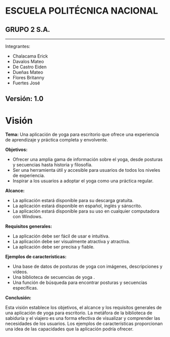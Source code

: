 # ESCUELA POLITÉCNICA NACIONAL
## GRUPO 2 S.A.

---
Integrantes: 
- Chalacama Erick
- Davalos Mateo
- De Castro Eiden
- Dueñas Mateo
- Flores Britanny
- Fuertes José

Versión: 1.0
---

# Visión

**Tema:** Una aplicación de yoga para escritorio que ofrece una experiencia de aprendizaje y práctica completa y envolvente.

**Objetivos:**

* Ofrecer una amplia gama de información sobre el yoga, desde posturas y secuencias hasta historia y filosofía.
* Ser una herramienta útil y accesible para usuarios de todos los niveles de experiencia.
* Inspirar a los usuarios a adoptar el yoga como una práctica regular.

**Alcance:**

* La aplicación estará disponible para su descarga gratuita.
* La aplicación estará disponible en español, inglés y sánscrito.
* La aplicación estará disponible para su uso en cualquier computadora con Windows.

**Requisitos generales:**

* La aplicación debe ser fácil de usar e intuitiva.
* La aplicación debe ser visualmente atractiva y atractiva.
* La aplicación debe ser precisa y fiable.


**Ejemplos de características:**

* Una base de datos de posturas de yoga con imágenes, descripciones y vídeos.
* Una biblioteca de secuencias de yoga .
* Una función de búsqueda para encontrar posturas y secuencias específicas.

**Conclusión:**

Esta visión establece los objetivos, el alcance y los requisitos generales de una aplicación de yoga para escritorio. La metáfora de la biblioteca de sabiduría y el viajero es una forma efectiva de visualizar y comprender las necesidades de los usuarios. Los ejemplos de características proporcionan una idea de las capacidades que la aplicación podría ofrecer.
